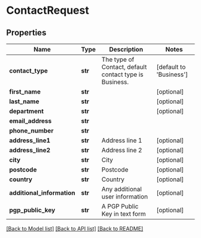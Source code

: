 # ContactRequest

## Properties
Name | Type | Description | Notes
------------ | ------------- | ------------- | -------------
**contact_type** | **str** | The type of Contact, default contact type is Business. | [default to 'Business']
**first_name** | **str** |  | [optional] 
**last_name** | **str** |  | [optional] 
**department** | **str** |  | [optional] 
**email_address** | **str** |  | 
**phone_number** | **str** |  | 
**address_line1** | **str** | Address line 1 | [optional] 
**address_line2** | **str** | Address line 2 | [optional] 
**city** | **str** | City | [optional] 
**postcode** | **str** | Postcode | [optional] 
**country** | **str** | Country | [optional] 
**additional_information** | **str** | Any additional user information | [optional] 
**pgp_public_key** | **str** | A PGP Public Key in text form | [optional] 

[[Back to Model list]](../README.md#documentation-for-models) [[Back to API list]](../README.md#documentation-for-api-endpoints) [[Back to README]](../README.md)

